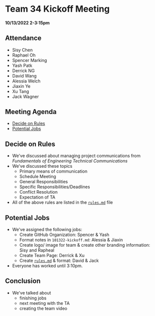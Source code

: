 # Team 34 Kickoff Meeting
#### 10/13/2022 2-3:15pm
## Attendance
- Sisy Chen
- Raphael Oh
- Spencer Marking
- Yash Patk
- Derrick NG
- David Wang
- Alessia Welch
- Jiaxin Ye
- Xu Tang
- Jack Wagner

## Meeting Agenda
- [Decide on Rules](#Decide-on-Rules)<br>
- [Potential Jobs](#Potential-Jobs)

## Decide on Rules
- We've discussed about managing project communications from _Fundamentals of Engineering Technical Communications_
- We've discussed these topics
    - Primary means of communication
    - Schedule Meeting
    - General Responsibilities
    - Specific Responsibilities/Deadlines
    - Conflict Resolution
    - Expectation of TA
- All of the above rules are listed in the [```rules.md```](main/rules.md) file

## Potential Jobs
- We've assigned the following jobs:
    - Create GitHub Organization: Spencer & Yash
    - Format notes in ```101322-kickoff.md```: Alessia & Jiaxin
    - Create logo/ image for team & create other branding information: Sisy and Rapheal
    - Create Team Page: Derrick & Xu
    - Create [```rules.md```](main/rules.md) & format: David & Jack
- Everyone has worked until 3:10pm.

## Conclusion
- We've talked about 
    - finishing jobs
    - next meeting with the TA
    - creating the team video
